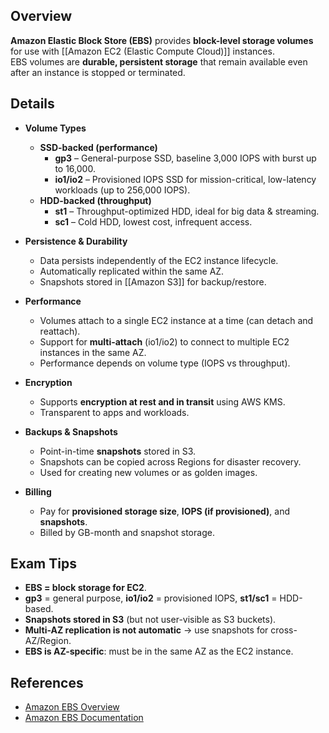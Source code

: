 ## **Overview**
**Amazon Elastic Block Store (EBS)** provides **block-level storage volumes** for use with [[Amazon EC2 (Elastic Compute Cloud)]] instances.  
EBS volumes are **durable, persistent storage** that remain available even after an instance is stopped or terminated.

## **Details**
- **Volume Types**
	- **SSD-backed (performance)**
		- **gp3** – General-purpose SSD, baseline 3,000 IOPS with burst up to 16,000.  
		- **io1/io2** – Provisioned IOPS SSD for mission-critical, low-latency workloads (up to 256,000 IOPS).  
	- **HDD-backed (throughput)**
		- **st1** – Throughput-optimized HDD, ideal for big data & streaming.  
		- **sc1** – Cold HDD, lowest cost, infrequent access.  

- **Persistence & Durability**
	- Data persists independently of the EC2 instance lifecycle.  
	- Automatically replicated within the same AZ.  
	- Snapshots stored in [[Amazon S3]] for backup/restore.

- **Performance**
	- Volumes attach to a single EC2 instance at a time (can detach and reattach).  
	- Support for **multi-attach** (io1/io2) to connect to multiple EC2 instances in the same AZ.  
	- Performance depends on volume type (IOPS vs throughput).

- **Encryption**
	- Supports **encryption at rest and in transit** using AWS KMS.  
	- Transparent to apps and workloads.  

- **Backups & Snapshots**
	- Point-in-time **snapshots** stored in S3.  
	- Snapshots can be copied across Regions for disaster recovery.  
	- Used for creating new volumes or as golden images.  

- **Billing**
	- Pay for **provisioned storage size**, **IOPS (if provisioned)**, and **snapshots**.  
	- Billed by GB-month and snapshot storage.  

## **Exam Tips**
- **EBS = block storage for EC2**.  
- **gp3** = general purpose, **io1/io2** = provisioned IOPS, **st1/sc1** = HDD-based.  
- **Snapshots stored in S3** (but not user-visible as S3 buckets).  
- **Multi-AZ replication is not automatic** → use snapshots for cross-AZ/Region.  
- **EBS is AZ-specific**: must be in the same AZ as the EC2 instance.  

## **References**
- [Amazon EBS Overview](https://aws.amazon.com/ebs/)
- [Amazon EBS Documentation](https://docs.aws.amazon.com/AWSEC2/latest/UserGuide/AmazonEBS.html)

